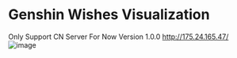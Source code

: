 # Genshin Wishes Visualization
Only Support CN Server For Now
Version 1.0.0
http://175.24.165.47/
![image](https://user-images.githubusercontent.com/67337861/152470838-d4429da8-893a-4de3-85b6-a36f93bcd8c4.png)
